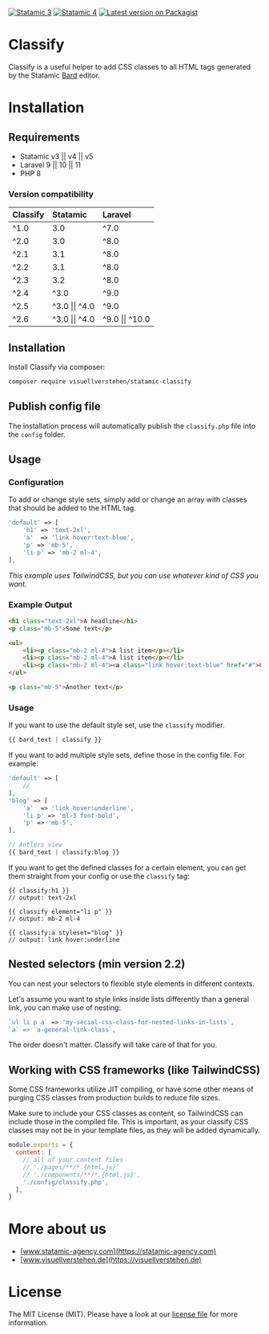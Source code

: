 [![Statamic 3](https://img.shields.io/badge/Statamic-v3-FF269E?style=for-the-badge&link=https://statamic.com)](https://statamic.com/addons/visuellverstehen/classify) 
[![Statamic 4](https://img.shields.io/badge/Statamic-v4-FF269E?style=for-the-badge&link=https://statamic.com)](https://statamic.com/addons/visuellverstehen/classify) 
[![Latest version on Packagist](https://img.shields.io/packagist/v/visuellverstehen/statamic-classify.svg?style=for-the-badge)](https://packagist.org/packages/visuellverstehen/statamic-classify)

# Classify
Classify is a useful helper to add CSS classes to all HTML tags generated by the Statamic [Bard](https://statamic.dev/fieldtypes/bard) editor. 

# Installation

## Requirements

- Statamic v3 || v4 || v5
- Laravel 9 || 10 || 11
- PHP 8

### Version compatibility

| Classify  | Statamic        | Laravel
|:----------|:----------------|:---------
| ^1.0      |  3.0            |  ^7.0
| ^2.0      |  3.0            |  ^8.0
| ^2.1      |  3.1            |  ^8.0
| ^2.2      |  3.1            |  ^8.0
| ^2.3      |  3.2            |  ^8.0
| ^2.4      |  ^3.0           |  ^9.0
| ^2.5      |  ^3.0 \|\| ^4.0 |  ^9.0
| ^2.6      |  ^3.0 \|\| ^4.0 |  ^9.0 \|\| ^10.0


## Installation

Install Classify via composer:

```bash
composer require visuellverstehen/statamic-classify
```

## Publish config file

The installation process will automatically publish the `classify.php` file into the `config` folder.

## Usage

### Configuration
To add or change style sets, simply add or change an array with classes that should be added to the HTML tag.
```php
'default' => [
    'h1' => 'text-2xl',
    'a'  => 'link hover:text-blue',
    'p' => 'mb-5',
    'li p' => 'mb-2 ml-4',
],
```
*This example uses TailwindCSS, but you can use whatever kind of CSS you want.*

### Example Output
```html
<h1 class="text-2xl">A headline</h1>
<p class="mb-5">Some text</p>

<ul>
    <li><p class="mb-2 ml-4">A list item</p></li>
    <li><p class="mb-2 ml-4">A list item</p></li>
    <li><p class="mb-2 ml-4"><a class="link hover:text-blue" href="#">Click me</a></p></li>
</ul>

<p class="mb-5">Another text</p>
```

### Usage

If you want to use the default style set, use the `classify` modifier. 
```php
{{ bard_text | classify }}
```

If you want to add multiple style sets, define those in the config file. For example:
```php
'default' => [
    // 
],
'blog' => [
    'a'  => 'link hover:underline',
    'li p' => 'ml-3 font-bold',
    'p' => 'mb-5',
],

// Antlers view
{{ bard_text | classify:blog }}
```

If you want to get the defined classes for a certain element, you can get them straight from your config or use the `classify` tag:
```
{{ classify:h1 }}
// output: text-2xl

{{ classify element="li p" }}
// output: mb-2 ml-4

{{ classify:a styleset="blog" }}
// output: link hover:underline
```

## Nested selectors (min version 2.2)
You can nest your selectors to flexible style elements in different contexts. 

Let's assume you want to style links inside lists differently than a general link, you can make use of nesting:
```php
`ul li p a` => 'my-secial-css-class-for-nested-links-in-lists`,
`a` => `a-general-link-class`,
```

The order doesn't matter. Classify will take care of that for you.

## Working with CSS frameworks (like TailwindCSS)

Some CSS frameworks utilize JIT compiling, or have some other means of purging CSS classes from production builds to reduce file sizes.

Make sure to include your CSS classes as content, so TailwindCSS can include those in the compiled file. This is important, as your
classify CSS classes may not be in your template files, as they will be added dynamically.

```js
module.exports = {
  content: [
    // all of your content files
    // './pages/**/*.{html,js}'
    // './components/**/*.{html,js}',
    './config/classify.php',
  ],
}
```

# More about us
- [www.statamic-agency.com](https://statamic-agency.com)
- [www.visuellverstehen.de](https://visuellverstehen.de)

# License
The MIT License (MIT). Please have a look at our [license file](LICENSE.md) for more information.
